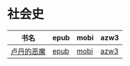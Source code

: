 # 社会史

| 书名 | epub | mobi | azw3 |
| --- | --- | --- | --- |
| [卢丹的恶魔](http://ct.dalanmei.com/f/31084289-571772977-eb9e4c) | [epub](http://ct.dalanmei.com/f/31084289-571772977-eb9e4c) | [mobi](http://ct.dalanmei.com/f/31084289-571597715-7e8a0c) | [azw3](http://ct.dalanmei.com/f/31084289-571918198-3ec3de) |
